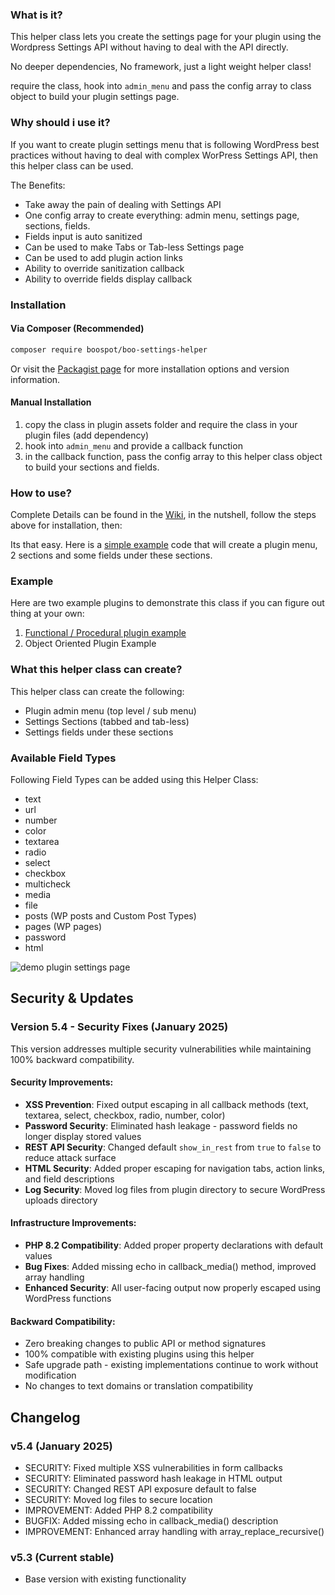 ### What is it?
This helper class lets you create the settings page for your plugin using the Wordpress Settings API without having to deal with the API directly.
 
No deeper dependencies, No framework, just a light weight helper class!

require the class, hook into `admin_menu` and pass the config array to class object to build your plugin settings page.

### Why should i use it?
If you want to create plugin settings menu that is following WordPress best practices without having to deal with complex WorPress Settings API, then this helper class can be used. 

The Benefits:
* Take away the pain of dealing with Settings API
* One config array to create everything: admin menu, settings page, sections, fields.
* Fields input is auto sanitized
* Can be used to make Tabs or Tab-less Settings page
* Can be used to add plugin action links
* Ability to override sanitization callback
* Ability to override fields display callback  

### Installation

#### Via Composer (Recommended)
```bash
composer require boospot/boo-settings-helper
```

Or visit the [Packagist page](https://packagist.org/packages/boospot/boo-settings-helper) for more installation options and version information.

#### Manual Installation
1. copy the class in plugin assets folder and require the class in your plugin files (add dependency)
2. hook into `admin_menu` and provide a callback function
3. in the callback function, pass the config array to this helper class object to build your sections and fields.

### How to use?

Complete Details can be found in the [Wiki](https://github.com/boospot/boo-settings-helper/wiki), in the nutshell, follow the steps above for installation, then:
 
Its that easy. Here is a [simple example](https://github.com/boospot/boo-settings-helper/wiki/Simple-Example) code that will create a plugin menu, 2 sections and some fields under these sections.

### Example

Here are two example plugins to demonstrate this class if you can figure out thing at your own:
1. [Functional / Procedural plugin example](https://github.com/boospot/demo-simple-plugin-to-demonstrate-settings-helper-class)
2. Object Oriented Plugin Example


### What this helper class can create?
This helper class can create the following:
- Plugin admin menu (top level / sub menu)
- Settings Sections (tabbed and tab-less)
- Settings fields under these sections

### Available Field Types

Following Field Types can be added using this Helper Class:

* text
* url
* number
* color
* textarea
* radio
* select
* checkbox
* multicheck
* media
* file
* posts (WP posts and Custom Post Types)
* pages (WP pages)
* password 
* html

![demo plugin settings page](http://g.recordit.co/7aRSdmprGf.gif)

## Security & Updates

### Version 5.4 - Security Fixes (January 2025)

This version addresses multiple security vulnerabilities while maintaining 100% backward compatibility.

#### Security Improvements:
- **XSS Prevention**: Fixed output escaping in all callback methods (text, textarea, select, checkbox, radio, number, color)
- **Password Security**: Eliminated hash leakage - password fields no longer display stored values
- **REST API Security**: Changed default `show_in_rest` from `true` to `false` to reduce attack surface
- **HTML Security**: Added proper escaping for navigation tabs, action links, and field descriptions
- **Log Security**: Moved log files from plugin directory to secure WordPress uploads directory

#### Infrastructure Improvements:
- **PHP 8.2 Compatibility**: Added proper property declarations with default values
- **Bug Fixes**: Added missing echo in callback_media() method, improved array handling
- **Enhanced Security**: All user-facing output now properly escaped using WordPress functions

#### Backward Compatibility:
- Zero breaking changes to public API or method signatures
- 100% compatible with existing plugins using this helper
- Safe upgrade path - existing implementations continue to work without modification
- No changes to text domains or translation compatibility

## Changelog

### v5.4 (January 2025)
- SECURITY: Fixed multiple XSS vulnerabilities in form callbacks
- SECURITY: Eliminated password hash leakage in HTML output
- SECURITY: Changed REST API exposure default to false
- SECURITY: Moved log files to secure location
- IMPROVEMENT: Added PHP 8.2 compatibility
- BUGFIX: Added missing echo in callback_media() description
- IMPROVEMENT: Enhanced array handling with array_replace_recursive()

### v5.3 (Current stable)
- Base version with existing functionality
